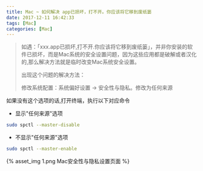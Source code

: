 ```yaml
---
title: Mac ~ 如何解决 app已损坏，打不开。你应该将它移到废纸篓
date: 2017-12-11 16:42:33
tags: [Mac]
categories: [Mac]
---
```


> 如遇：「xxx.app已损坏,打不开.你应该将它移到废纸篓」，并非你安装的软件已损坏，而是Mac系统的安全设置问题，因为这些应用都是破解或者汉化的,那么解决方法就是临时改变Mac系统安全设置。
>
> 出现这个问题的解决方法：
>
> 修改系统配置：系统偏好设置 -> 安全性与隐私。修改为任何来源



如果没有这个选项的话,打开终端，执行以下对应命令

- 显示"任何来源"选项


```bash
sudo spctl --master-disable
```

- 不显示"任何来源"选项


```bash
sudo spctl --master-enable
```

{% asset_img 1.png Mac安全性与隐私设置页面 %}